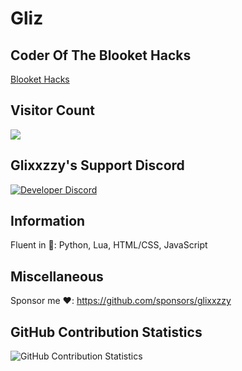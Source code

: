 # Gliz

## Coder Of The Blooket Hacks
[Blooket Hacks](https://github.com/glixxzzy/blooket-hack/)

## Visitor Count
  <img src="https://profile-counter.glitch.me/glixxzzy/count.svg" />
  

## Glixxzzy's Support Discord
[![Developer Discord](https://discordapp.com/api/guilds/977054822152957992/widget.png?style=banner4)](https://discord.com/invite/TV8sYbe4RY)

## Information

Fluent in 💾: Python, Lua, HTML/CSS, JavaScript

## Miscellaneous

Sponsor me ❤️: https://github.com/sponsors/glixxzzy

## GitHub Contribution Statistics
![GitHub Contribution Statistics](https://github-readme-stats.vercel.app/api?username=glixxzzy)
